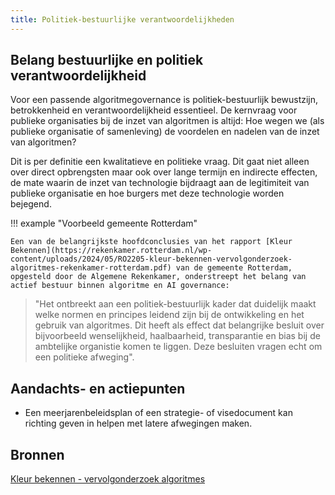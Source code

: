 ```yaml
---
title: Politiek-bestuurlijke verantwoordelijkheden
---
```


## Belang bestuurlijke en politiek verantwoordelijkheid 

Voor een passende algoritmegovernance is politiek-bestuurlijk bewustzijn, betrokkenheid en verantwoordelijkheid essentieel. De kernvraag voor publieke organisaties bij de inzet van algoritmen is altijd: Hoe wegen we (als publieke organisatie of samenleving) de voordelen en nadelen van de inzet van algoritmen? 

Dit is per definitie een kwalitatieve en politieke vraag. Dit gaat niet alleen over direct opbrengsten maar ook over lange termijn en indirecte effecten, de mate waarin de inzet van technologie bijdraagt aan de legitimiteit van publieke organisatie en hoe burgers met deze technologie worden bejegend. 

!!! example "Voorbeeld gemeente Rotterdam"

    Een van de belangrijkste hoofdconclusies van het rapport [Kleur Bekennen](https://rekenkamer.rotterdam.nl/wp-content/uploads/2024/05/RO2205-kleur-bekennen-vervolgonderzoek-algoritmes-rekenkamer-rotterdam.pdf) van de gemeente Rotterdam, opgesteld door de Algemene Rekenkamer, onderstreept het belang van actief bestuur binnen algoritme en AI governance: 

> "Het ontbreekt aan een politiek-bestuurlijk kader dat duidelijk maakt welke normen en principes leidend zijn bij de ontwikkeling en het gebruik van algoritmes. Dit heeft als effect dat belangrijke besluit over bijvoorbeeld wenselijkheid, haalbaarheid, transparantie en bias bij de ambtelijke organistie komen te liggen. Deze besluiten vragen echt om een politieke afweging". 

## Aandachts- en actiepunten
* Een meerjarenbeleidsplan of een strategie- of visedocument kan richting geven in helpen met latere afwegingen maken.

## Bronnen
[Kleur bekennen - vervolgonderzoek algoritmes](https://rekenkamer.rotterdam.nl/onderzoeken/kleur-bekennen/)
